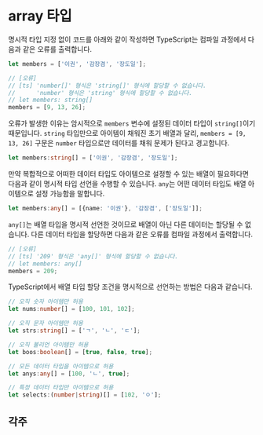# array 타입

명시적 타입 지정 없이 코드를 아래와 같이 작성하면 TypeScript는 컴파일 과정에서 다음과 같은 오류를 출력합니다.

```typescript
let members = ['이권', '감장겸', '장도일'];

// [오류]
// [ts] 'number[]' 형식은 'string[]' 형식에 할당할 수 없습니다.
//      'number' 형식은 'string' 형식에 할당할 수 없습니다.
// let members: string[]
members = [9, 13, 26];
```

오류가 발생한 이유는 암시적으로 `members` 변수에 설정된 데이터 타입이 `string[]`이기 때문입니다. `string` 타입만으로 아이템이 채워진 초기 배열과 달리, `members = [9, 13, 26]` 구문은 `number` 타입으로만 데이터를 채워 문제가 된다고 경고합니다.

```typescript
let members:string[] = ['이권', '감장겸', '장도일'];
```

만약 복합적으로 어떠한 데이터 타입도 아이템으로 설정할 수 있는 배열이 필요하다면 다음과 같이 명시적 타입 선언을 수행할 수 있습니다. `any`는 어떤 데이터 타입도 배열 아이템으로 설정 가능함을 말합니다.

```typescript
let members:any[] = [{name: '이권'}, '감장겸', ['장도일']];
```

`any[]`는 배열 타입을 명시적 선언한 것이므로 배열이 아닌 다른 데이터는 할당될 수 없습니다. 다른 데이터 타입을 할당하면 다음과 같은 오류를 컴파일 과정에서 출력합니다.

```typescript
// [오류]
// [ts] '209' 형식은 'any[]' 형식에 할당할 수 없습니다.
// let members: any[]
members = 209;
```

TypeScript에서 배열 타입 할당 조건을 명시적으로 선언하는 방법은 다음과 같습니다.

```typescript
// 오직 숫자 아이템만 허용
let nums:number[] = [100, 101, 102];

// 오직 문자 아이템만 허용
let strs:string[] = ['ㄱ', 'ㄴ', 'ㄷ'];

// 오직 불리언 아이템만 허용
let boos:boolean[] = [true, false, true];

// 모든 데이터 타입을 아이템으로 허용
let anys:any[] = [100, 'ㄴ', true];

// 특정 데이터 타입만 아이템으로 허용
let selects:(number|string)[] = [102, 'ㅇ'];
```

## 각주

